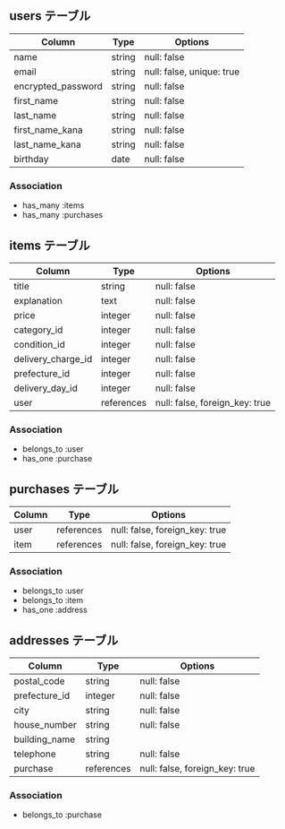 

## users テーブル

| Column             | Type    | Options                   |
| ------------------ | ------- | ------------------------- |
| name               | string  | null: false               |
| email              | string  | null: false, unique: true |
| encrypted_password | string  | null: false               |
| first_name         | string  | null: false               |
| last_name          | string  | null: false               |
| first_name_kana    | string  | null: false               |
| last_name_kana     | string  | null: false               |
| birthday           | date    | null: false               |

### Association

- has_many :items
- has_many :purchases

## items テーブル

| Column             | Type         | Options                        |
| ------------------ | ------------ | ------------------------------ |
| title              | string       | null: false                    |
| explanation        | text         | null: false                    |
| price              | integer      | null: false                    |
| category_id        | integer      | null: false                    |
| condition_id       | integer      | null: false                    |
| delivery_charge_id | integer      | null: false                    |
| prefecture_id      | integer      | null: false                    |
| delivery_day_id    | integer      | null: false                    |
| user               | references   | null: false, foreign_key: true |

### Association

- belongs_to :user
- has_one  :purchase

## purchases テーブル

| Column         | Type       | Options                        |
| -------------- | ---------- | ------------------------------ |
| user           | references | null: false, foreign_key: true |
| item           | references | null: false, foreign_key: true |

### Association

- belongs_to :user
- belongs_to :item
- has_one  :address

## addresses テーブル

| Column         | Type       | Options                        |
| -------------- | ---------- | ------------------------------ |
| postal_code    | string     | null: false                    |
| prefecture_id  | integer    | null: false                    |
| city           | string     | null: false                    |
| house_number   | string     | null: false                    |
| building_name  | string     |                                |
| telephone      | string     | null: false                    |
| purchase       | references | null: false, foreign_key: true |

### Association

- belongs_to :purchase

